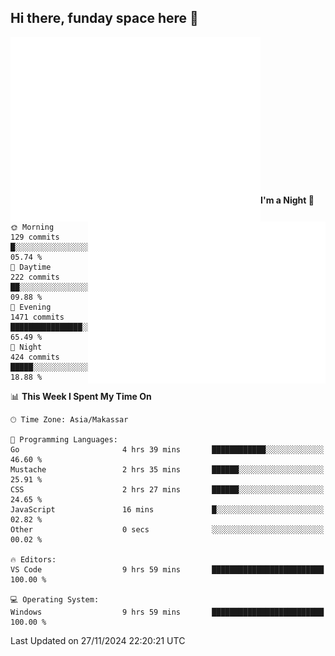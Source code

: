 ## Hi there, funday space here 🚀

<img align="left" width="400" alt="🌞" src="https://raw.githubusercontent.com/fhasnur/fhasnur/master/general.svg?token=ATQS65TR7ETTG5RLJUDIDBLBN34HE">
<img align="right" width="380" alt="🌞" src="https://raw.githubusercontent.com/fhasnur/fhasnur/master/statistics.svg?token=ATQS65TR7ETTG5RLJUDIDBLBN34HE">

<br><br><br><br><br><br><br><br><br><br><br><br><br><br>

<!--START_SECTION:waka-->
**I'm a Night 🦉** 

```text
🌞 Morning                129 commits         █░░░░░░░░░░░░░░░░░░░░░░░░   05.74 % 
🌆 Daytime                222 commits         ██░░░░░░░░░░░░░░░░░░░░░░░   09.88 % 
🌃 Evening                1471 commits        ████████████████░░░░░░░░░   65.49 % 
🌙 Night                  424 commits         █████░░░░░░░░░░░░░░░░░░░░   18.88 % 
```


📊 **This Week I Spent My Time On** 

```text
🕑︎ Time Zone: Asia/Makassar

💬 Programming Languages: 
Go                       4 hrs 39 mins       ████████████░░░░░░░░░░░░░   46.60 % 
Mustache                 2 hrs 35 mins       ██████░░░░░░░░░░░░░░░░░░░   25.91 % 
CSS                      2 hrs 27 mins       ██████░░░░░░░░░░░░░░░░░░░   24.65 % 
JavaScript               16 mins             █░░░░░░░░░░░░░░░░░░░░░░░░   02.82 % 
Other                    0 secs              ░░░░░░░░░░░░░░░░░░░░░░░░░   00.02 % 

🔥 Editors: 
VS Code                  9 hrs 59 mins       █████████████████████████   100.00 % 

💻 Operating System: 
Windows                  9 hrs 59 mins       █████████████████████████   100.00 % 
```


 Last Updated on 27/11/2024 22:20:21 UTC
<!--END_SECTION:waka-->
